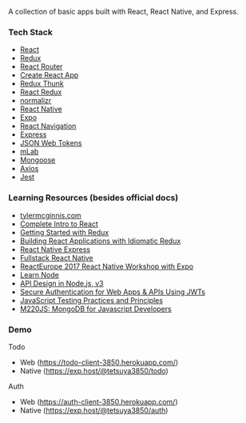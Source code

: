 A collection of basic apps built with React, React Native, and Express.

### Tech Stack

- [React](https://reactjs.org/)
- [Redux](http://redux.js.org/)
- [React Router](https://reacttraining.com/react-router/web/guides/quick-start)
- [Create React App](https://github.com/facebook/create-react-app)
- [Redux Thunk](https://github.com/gaearon/redux-thunk)
- [React Redux](https://github.com/reduxjs/react-redux)
- [normalizr](https://github.com/paularmstrong/normalizr)
- [React Native](https://facebook.github.io/react-native/)
- [Expo](https://expo.io/)
- [React Navigation](https://reactnavigation.org/)
- [Express](https://expressjs.com/)
- [JSON Web Tokens](https://github.com/auth0/node-jsonwebtoken)
- [mLab](https://mlab.com/home)
- [Mongoose](http://mongoosejs.com/)
- [Axios](https://github.com/axios/axios)
- [Jest](https://jestjs.io/)

### Learning Resources (besides official docs)

- [tylermcginnis.com](https://tylermcginnis.com/)
- [Complete Intro to React](https://frontendmasters.com/courses/react/)
- [Getting Started with Redux](https://egghead.io/courses/getting-started-with-redux)
- [Building React Applications with Idiomatic Redux](https://egghead.io/courses/building-react-applications-with-idiomatic-redux)
- [React Native Express](http://www.reactnativeexpress.com/)
- [Fullstack React Native](https://www.fullstackreact.com/react-native/)
- [ReactEurope 2017 React Native Workshop with Expo](https://www.youtube.com/playlist?list=PLCC436JpVnK2RFms3NG9ubPToWCNbMLbT)
- [Learn Node](https://learnnode.com/)
- [API Design in Node.js, v3](https://frontendmasters.com/courses/api-design-nodejs-v3/)
- [Secure Authentication for Web Apps & APIs Using JWTs](https://frontendmasters.com/courses/secure-auth-jwt/)
- [JavaScript Testing Practices and Principles](https://frontendmasters.com/courses/testing-practices-principles/)
- [M220JS: MongoDB for Javascript Developers](https://university.mongodb.com/courses/M220JS/about)

### Demo

Todo

- Web (https://todo-client-3850.herokuapp.com/)
- Native (https://exp.host/@tetsuya3850/todo)

Auth

- Web (https://auth-client-3850.herokuapp.com/)
- Native (https://exp.host/@tetsuya3850/auth)
